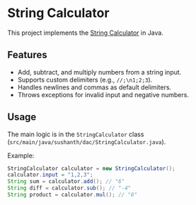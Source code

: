 
# String Calculator

This project implements the [String Calculator](https://codingdojo.org/kata/StringCalculator/) in Java.

## Features

- Add, subtract, and multiply numbers from a string input.
- Supports custom delimiters (e.g., `//;\n1;2;3`).
- Handles newlines and commas as default delimiters.
- Throws exceptions for invalid input and negative numbers.

## Usage

The main logic is in the `StringCalculator` class (`src/main/java/sushanth/dac/StringCalculator.java`).

Example:
```java
StringCalculator calculator = new StringCalculator();
calculator.input = "1,2,3";
String sum = calculator.add(); // "6"
String diff = calculator.sub(); // "-4"
String product = calculator.mul(); // "6"